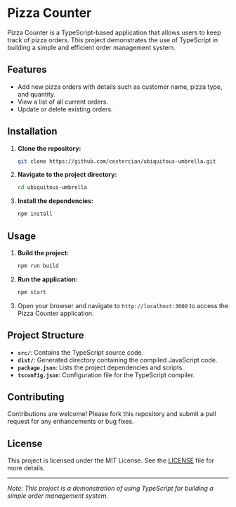 # Pizza Counter

Pizza Counter is a TypeScript-based application that allows users to keep track of pizza orders. This project demonstrates the use of TypeScript in building a simple and efficient order management system.

## Features

- Add new pizza orders with details such as customer name, pizza type, and quantity.
- View a list of all current orders.
- Update or delete existing orders.

## Installation

1. **Clone the repository:**

   ```bash
   git clone https://github.com/cestercian/ubiquitous-umbrella.git
   ```

2. **Navigate to the project directory:**

   ```bash
   cd ubiquitous-umbrella
   ```

3. **Install the dependencies:**

   ```bash
   npm install
   ```

## Usage

1. **Build the project:**

   ```bash
   npm run build
   ```

2. **Run the application:**

   ```bash
   npm start
   ```

3. Open your browser and navigate to `http://localhost:3000` to access the Pizza Counter application.

## Project Structure

- **`src/`**: Contains the TypeScript source code.
- **`dist/`**: Generated directory containing the compiled JavaScript code.
- **`package.json`**: Lists the project dependencies and scripts.
- **`tsconfig.json`**: Configuration file for the TypeScript compiler.

## Contributing

Contributions are welcome! Please fork this repository and submit a pull request for any enhancements or bug fixes.

## License

This project is licensed under the MIT License. See the [LICENSE](LICENSE) file for more details.

---

*Note: This project is a demonstration of using TypeScript for building a simple order management system.*
